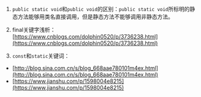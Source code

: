 1. `public static void`和`public void`的区别：`public static void`所标明的静态方法能够用类名直接调用，但是静态方法不能够调用非静态方法。

2. final关键字浅析：[https://www.cnblogs.com/dolphin0520/p/3736238.html](https://www.cnblogs.com/dolphin0520/p/3736238.html)

3. `const`和`static`关键词：
* [http://blog.sina.com.cn/s/blog_668aae780101m4ex.html](http://blog.sina.com.cn/s/blog_668aae780101m4ex.html)
* [https://www.jianshu.com/p/1598004e8215](https://www.jianshu.com/p/1598004e8215)